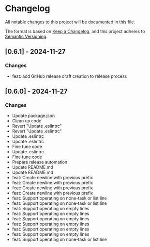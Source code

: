 # Changelog

All notable changes to this project will be documented in this file.

The format is based on [Keep a Changelog](https://keepachangelog.com/en/1.0.0/),
and this project adheres to [Semantic Versioning](https://semver.org/spec/v2.0.0.html).



## [0.6.1] - 2024-11-27

### Changes

- feat: add GitHub release draft creation to release process

## [0.6.0] - 2024-11-27

### Changes

- Update package.json
- Clean up code
- Revert "Update .eslintrc"
- Revert "Update .eslintrc"
- Update .eslintrc
- Update .eslintrc
- Fine tune code
- Update .eslintrc
- Fine tune code
- Prepare release automation
- Update README.md
- Update README.md
- feat: Create newline with previous prefix
- feat: Create newline with previous prefix
- feat: Create newline with previous prefix
- feat: Create newline with previous prefix
- feat: Support operating on none-task or list line
- feat: Support operating on none-task or list line
- feat: Support operating on empty lines
- feat: Support operating on empty lines
- feat: Support operating on empty lines
- feat: Support operating on empty lines
- feat: Support operating on empty lines
- feat: Support operating on empty lines
- feat: Support operating on none-task or list line

